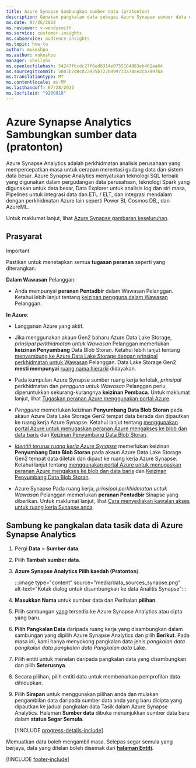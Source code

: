 ```yaml
---
title: Azure Synapse Sambungkan sumber data (pratonton)
description: Gunakan pangkalan data sebagai Azure Synapse sumber data dalam Dynamics 365 Customer Insights.
ms.date: 07/26/2022
ms.reviewer: v-wendysmith
ms.service: customer-insights
ms.subservice: audience-insights
ms.topic: how-to
author: mukeshpo
ms.author: mukeshpo
manager: shellyha
ms.openlocfilehash: 54247fbcdc27f6ed8314e0755164083eb461aa64
ms.sourcegitcommit: 5807b7d8c822925b727b099713a74ce2cb7897ba
ms.translationtype: MT
ms.contentlocale: ms-MY
ms.lasthandoff: 07/28/2022
ms.locfileid: "9206918"
---
```

# <a name="connect-an-azure-synapse-analytics-data-source-preview"></a>Azure Synapse Analytics Sambungkan sumber data (pratonton)

Azure Synapse Analytics adalah perkhidmatan analisis perusahaan yang mempercepatkan masa untuk cerapan merentasi gudang data dan sistem data besar. Azure Synapse Analytics menyatukan teknologi SQL terbaik yang digunakan dalam pergudangan data perusahaan, teknologi Spark yang digunakan untuk data besar, Data Explorer untuk analisis log dan siri masa, Pipelines untuk integrasi data dan ETL / ELT, dan integrasi mendalam dengan perkhidmatan Azure lain seperti Power BI, Cosmos DB,, dan AzureML.

Untuk maklumat lanjut, lihat [Azure Synapse gambaran keseluruhan](/azure/synapse-analytics/overview-what-is).

## <a name="prerequisites"></a>Prasyarat

> [!IMPORTANT]
> Pastikan untuk menetapkan semua **tugasan peranan** seperti yang diterangkan.  

**Dalam Wawasan** Pelanggan:

* Anda mempunyai **peranan Pentadbir** dalam Wawasan Pelanggan. Ketahui lebih lanjut tentang [keizinan pengguna dalam Wawasan](permissions.md#assign-roles-and-permissions) Pelanggan.

**In Azure**:

- Langganan Azure yang aktif.

- Jika menggunakan akaun Gen2 baharu Azure Data Lake Storage, *prinsipal perkhidmatan untuk Wawasan* Pelanggan memerlukan **keizinan Penyumbang** Data Blob Storan. Ketahui lebih lanjut tentang [menyambung ke Azure Data Lake Storage dengan prinsipal perkhidmatan untuk Wawasan](connect-service-principal.md) Pelanggan. Data Lake Storage Gen2 **mesti mempunyai** [ruang nama hierarki](/azure/storage/blobs/data-lake-storage-namespace) didayakan.

- Pada kumpulan Azure Synapse sumber ruang kerja terletak, *prinsipal* perkhidmatan dan *pengguna untuk Wawasan* Pelanggan perlu diperuntukkan sekurang-kurangnya **keizinan Pembaca**. Untuk maklumat lanjut, lihat [Tugaskan peranan Azure menggunakan portal Azure](/azure/role-based-access-control/role-assignments-portal).

- *Pengguna* memerlukan keizinan **Penyumbang Data Blob Storan** pada akaun Azure Data Lake Storage Gen2 tempat data berada dan dipautkan ke ruang kerja Azure Synapse. Ketahui lanjut tentang [menggunakan portal Azure untuk menugaskan peranan Azure mengakses ke blob dan data baris](/azure/storage/common/storage-auth-aad-rbac-portal) dan [Keizinan Penyumbang Data Blob Storan](/azure/role-based-access-control/built-in-roles#storage-blob-data-contributor).

- *[Identiti terurus ruang kerja Azure Synapse](/azure/synapse-analytics/security/synapse-workspace-managed-identity)* memerlukan keizinan **Penyumbang Data Blob Storan** pada akaun Azure Data Lake Storage Gen2 tempat data diletak dan dipaut ke ruang kerja Azure Synapse. Ketahui lanjut tentang [menggunakan portal Azure untuk menugaskan peranan Azure mengakses ke blob dan data baris](/azure/storage/common/storage-auth-aad-rbac-portal) dan [Keizinan Penyumbang Data Blob Storan](/azure/role-based-access-control/built-in-roles#storage-blob-data-contributor).

- Azure Synapse Pada ruang kerja, *prinsipal perkhidmatan untuk Wawasan* Pelanggan memerlukan **peranan Pentadbir** Sinapse yang diberikan. Untuk maklumat lanjut, lihat [Cara menyediakan kawalan akses untuk ruang kerja Synapse anda](/azure/synapse-analytics/security/how-to-set-up-access-control).

## <a name="connect-to-the-data-lake-database-in-azure-synapse-analytics"></a>Sambung ke pangkalan data tasik data di Azure Synapse Analytics

1. Pergi **Data** > **Sumber data**.

1. Pilih **Tambah sumber data**.

1. **Azure Synapse Analytics Pilih kaedah (Pratonton**).

   :::image type="content" source="media/data_sources_synapse.png" alt-text="Kotak dialog untuk disambungkan ke data Analitis Synapse":::
  
1. **Masukkan Nama** untuk sumber data dan Perihalan **pilihan**.

1. Pilih sambungan [yang](connections.md) tersedia ke Azure Synapse Analytics atau cipta yang baru.

1. **Pilih Pangkalan Data** daripada ruang kerja yang disambungkan dalam sambungan yang dipilih Azure Synapse Analytics dan pilih **Berikut**. Pada masa ini, kami hanya menyokong pangkalan data jenis *pangkalan data pangkalan data pangkalan data Pangkalan data* Lake.

1. Pilih entiti untuk menelan daripada pangkalan data yang disambungkan dan pilih **Seterusnya**.

1. Secara pilihan, pilih entiti data untuk membenarkan pemprofilan data dihidupkan.

1. Pilih **Simpan** untuk menggunakan pilihan anda dan mulakan pengambilan data daripada sumber data anda yang baru dicipta yang dipautkan ke jadual pangkalan data Tasik dalam Azure Synapse Analytics. Halaman **Sumber data** dibuka menunjukkan sumber data baru dalam **status Segar Semula**.

   [!INCLUDE [progress-details-include](includes/progress-details-pane.md)]

Memuatkan data boleh mengambil masa. Selepas segar semula yang berjaya, data yang ditelan boleh disemak dari [**halaman Entiti**](entities.md).

[!INCLUDE [footer-include](includes/footer-banner.md)]

